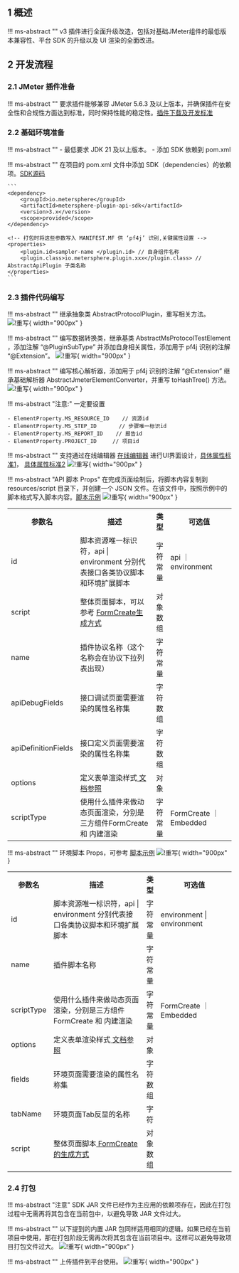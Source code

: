 

## 1 概述
!!! ms-abstract ""
    v3 插件进行全面升级改造，包括对基础JMeter组件的最低版本兼容性、平台 SDK 的升级以及 UI 渲染的全面改进。

## 2 开发流程
### 2.1 JMeter 插件准备
!!! ms-abstract ""
    要求插件能够兼容 JMeter 5.6.3 及以上版本，并确保插件在安全性和合规性方面达到标准，同时保持性能的稳定性。[插件下载及开发标准](https://jmeter-plugins.org/)

### 2.2 基础环境准备
!!! ms-abstract ""
    - 最低要求 JDK 21 及以上版本。
    - 添加 SDK 依赖到 pom.xml

!!! ms-abstract ""
    在项目的 pom.xml 文件中添加 SDK（dependencies）的依赖项。[SDK源码](https://github.com/metersphere/metersphere/tree/v3.x/backend/framework/plugin/plugin-api-sdk)

    ```
    <dependency>
        <groupId>io.metersphere</groupId>
        <artifactId>metersphere-plugin-api-sdk</artifactId>
        <version>3.x</version>
        <scope>provided</scope>
    </dependency>
    
    <!-- 打包时将这些参数写入 MANIFEST.MF 供 ‘pf4j’ 识别,关键属性设置 -->
    <properties>
        <plugin.id>sampler-name </plugin.id> // 自身组件名称
        <plugin.class>io.metersphere.plugin.xxx</plugin.class> // AbstractApiPlugin 子类名称
    </properties>
    ```

### 2.3 插件代码编写
!!! ms-abstract ""
    继承抽象类 AbstractProtocolPlugin，重写相关方法。
![!重写](../img/dev_manual/api_dev_plugin/重写方法.png){ width="900px" }

!!! ms-abstract ""
    编写数据转换类，继承基类 AbstractMsProtocolTestElement ，添加注解 “@PluginSubType” 并添加自身相关属性，添加用于 pf4j 识别的注解 “@Extension”。
![!重写](../img/dev_manual/api_dev_plugin/编写数据转换类.png){ width="900px" }

!!! ms-abstract ""
    编写核心解析器，添加用于 pf4j 识别的注解 “@Extension” 继承基础解析器 AbstractJmeterElementConverter，并重写 toHashTree() 方法。
![!重写](../img/dev_manual/api_dev_plugin/编写核心解析器.png){ width="900px" }

!!! ms-abstract "注意:"
    一定要设置

    - ElementProperty.MS_RESOURCE_ID    // 资源id
    - ElementProperty.MS_STEP_ID       // 步骤唯一标识id
    - ElementProperty.MS_REPORT_ID    // 报告id
    - ElementProperty.PROJECT_ID     // 项目id

!!! ms-abstract ""
    支持通过在线编辑器 [在线编辑器](https://form-create.com/v3/designer) 进行UI界面设计，[具体属性标准1](https://form-create.com/v3/arco-design/)， [具体属性标准2](https://arco.design/vue/component/form)
![!重写](../img/dev_manual/api_dev_plugin/在线编辑器.png){ width="900px" }

!!! ms-abstract "API 脚本 Props"
    在完成页面绘制后，将脚本内容复制到 resources/script 目录下，并创建一个 JSON 文件。在该文件中，按照示例中的脚本格式写入脚本内容。[脚本示例](./script_json.md#1-api-scriptjson)
![!重写](../img/dev_manual/api_dev_plugin/脚本示例.png){ width="900px" }

<table>
    <tbody>
        <tr>
            <th width="2px">参数名</th>
            <th width="450px">描述</th>
            <th width="10px">类型</th>
            <th width="300px">可选值</th>
        </tr>
        <tr>
            <td>id</td>
            <td>脚本资源唯一标识符，api | environment 分别代表接口各类协议脚本和环境扩展脚本</td>
            <td>字符常量</td>
            <td>api ｜environment</td>
        </tr>
        <tr>
            <td>script</td>
            <td>整体页面脚本，可以参考 <a href="https://form-create.com/v3/designer"> FormCreate生成方式 </a></td>
            <td>对象数组</td>
            <td></td>
        </tr>
        <tr>
            <td>name</td>
            <td>插件协议名称（这个名称会在协议下拉列表出现）</td>
            <td>字符常量</td>
            <td></td>
        </tr>
        <tr>
            <td>apiDebugFields</td>
            <td>接口调试页面需要渲染的属性名称集</td>
            <td>字符数组</td>
            <td></td>
        </tr>
        <tr>
            <td>apiDefinitionFields</td>
            <td>接口定义页面需要渲染的属性名称集</td>
            <td>字符数组</td>
            <td></td>
        </tr>
        <tr>
            <td>options</td>
            <td>定义表单渲染样式<a href="https://arco.design/vue/component/form"> 文档参照 </a></td>
            <td>对象</td>
            <td></td>
        </tr>
        <tr>
            <td>scriptType</td>
            <td>使用什么插件来做动态页面渲染，分别是三方组件FormCreate 和 内建渲染</td>
            <td>字符常量</td>
            <td>FormCreate ｜ Embedded</td>
        </tr>
    </tbody>
</table>

!!! ms-abstract ""
    环境脚本 Props，可参考 [脚本示例](./script_json.md#2-env-scriptjson)
![!重写](../img/dev_manual/api_dev_plugin/效果图.png){ width="900px" }

<table>
    <tbody>
        <tr>
            <th width="2px">参数名</th>
            <th width="450px">描述</th>
            <th width="10px">类型</th>
            <th width="300px">可选值</th>
        </tr>
        <tr>
            <td>id</td>
            <td>脚本资源唯一标识符，api | environment 分别代表接口各类协议脚本和环境扩展脚本</td>
            <td>字符常量</td>
            <td>environment | environment</td>
        </tr>
        <tr>
            <td>name</td>
            <td>插件脚本名称</td>
            <td>字符常量</td>
            <td></td>
        </tr>
        <tr>
            <td>scriptType</td>
            <td>使用什么插件来做动态页面渲染，分别是三方组件FormCreate 和 内建渲染</td>
            <td>字符常量</td>
            <td>FormCreate ｜ Embedded</td>
        </tr>
        <tr>
            <td>options</td>
            <td>定义表单渲染样式<a href="https://arco.design/vue/component/form"> 文档参照 </a></td>
            <td>对象</td>
            <td></td>
        </tr>
        <tr>
            <td>fields</td>
            <td>环境页面需要渲染的属性名称集</td>
            <td>字符数组</td>
            <td></td>
        </tr>
        <tr>
            <td>tabName</td>
            <td>环境页面Tab反显的名称</td>
            <td>字符</td>
            <td></td>
        </tr>
        <tr>
            <td>script</td>
            <td>整体页面脚本<a href="https://form-create.com/v3/designer"> FormCreate的生成方式 </a></td>
            <td>对象数组</td>
            <td></td>
        </tr>
    </tbody>
</table>

### 2.4 打包
!!! ms-abstract "注意"
    SDK JAR 文件已经作为主应用的依赖项存在，因此在打包过程中无需再将其包含在当前包中，以避免导致 JAR 文件过大。

!!! ms-abstract ""
    以下提到的内置 JAR 包同样适用相同的逻辑。如果已经在当前项目中使用，那在打包阶段无需再次将其包含在当前项目中。这样可以避免导致项目打包文件过大。
![!重写](../img/dev_manual/api_dev_plugin/打包1.png){ width="900px" }

!!! ms-abstract ""
    上传插件到平台使用。
![!重写](../img/dev_manual/api_dev_plugin/MS平台.png){ width="900px" }